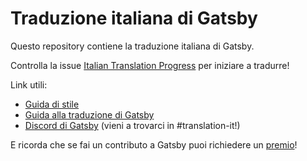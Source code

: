 # Traduzione italiana di Gatsby

Questo repository contiene la traduzione italiana di Gatsby.

Controlla la issue [Italian Translation Progress](https://github.com/gatsbyjs/gatsby-it/issues/1) per iniziare a tradurre!

Link utili:

- [Guida di stile](/style-guide.md)
- [Guida alla traduzione di Gatsby](/docs/contributing/gatsby-docs-translation-guide.md)
- [Discord di Gatsby](https://gatsby.dev/discord) (vieni a trovarci in #translation-it!)

E ricorda che se fai un contributo a Gatsby puoi richiedere un [premio](/docs/contributing/contributor-swag.md)!
